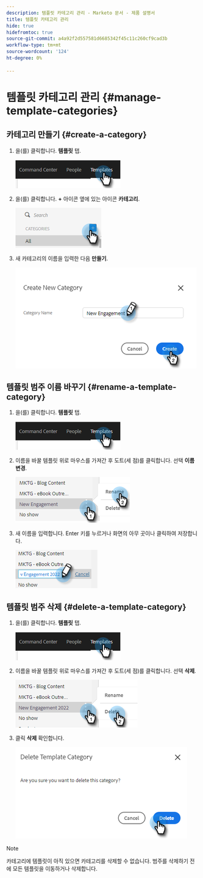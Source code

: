 ```yaml
---
description: 템플릿 카테고리 관리 - Marketo 문서 - 제품 설명서
title: 템플릿 카테고리 관리
hide: true
hidefromtoc: true
source-git-commit: a4a92f2d557581d6685342f45c11c260cf9cad3b
workflow-type: tm+mt
source-wordcount: '124'
ht-degree: 0%

---
```


# 템플릿 카테고리 관리 {#manage-template-categories}

## 카테고리 만들기 {#create-a-category}

1. 을(를) 클릭합니다. **템플릿** 탭.

   ![](assets/manage-template-categories-1.png)

1. 을(를) 클릭합니다. **+** 아이콘 옆에 있는 아이콘 **카테고리**.

   ![](assets/manage-template-categories-2.png)

1. 새 카테고리의 이름을 입력한 다음 **만들기**.

   ![](assets/manage-template-categories-3.png)

## 템플릿 범주 이름 바꾸기 {#rename-a-template-category}

1. 을(를) 클릭합니다. **템플릿** 탭.

   ![](assets/manage-template-categories-4.png)

1. 이름을 바꿀 템플릿 위로 마우스를 가져간 후 도트(세 점)를 클릭합니다. 선택 **이름 변경**.

   ![](assets/manage-template-categories-5.png)

1. 새 이름을 입력합니다. Enter 키를 누르거나 화면의 아무 곳이나 클릭하여 저장합니다.

   ![](assets/manage-template-categories-6.png)

## 템플릿 범주 삭제 {#delete-a-template-category}

1. 을(를) 클릭합니다. **템플릿** 탭.

   ![](assets/manage-template-categories-7.png)

1. 이름을 바꿀 템플릿 위로 마우스를 가져간 후 도트(세 점)를 클릭합니다. 선택 **삭제**.

   ![](assets/manage-template-categories-8.png)

1. 클릭 **삭제** 확인합니다.

   ![](assets/manage-template-categories-9.png)

>[!NOTE]
>
>카테고리에 템플릿이 아직 있으면 카테고리를 삭제할 수 없습니다. 범주를 삭제하기 전에 모든 템플릿을 이동하거나 삭제합니다.
